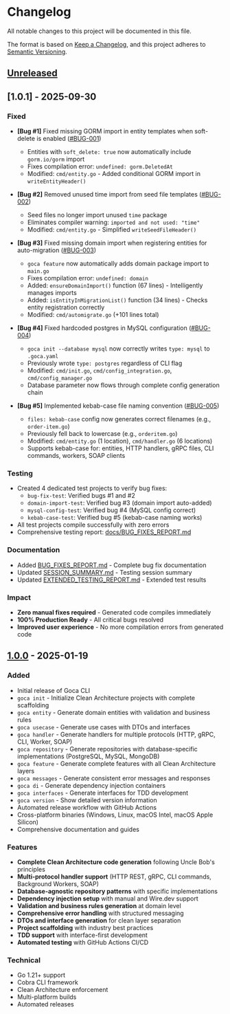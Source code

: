 # Changelog

All notable changes to this project will be documented in this file.

The format is based on [Keep a Changelog](https://keepachangelog.com/en/1.0.0/),
and this project adheres to [Semantic Versioning](https://semver.org/spec/v2.0.0.html).

## [Unreleased]

## [1.0.1] - 2025-09-30

### Fixed
- **[Bug #1]** Fixed missing GORM import in entity templates when soft-delete is enabled ([#BUG-001](docs/BUG_FIXES_REPORT.md))
  - Entities with `soft_delete: true` now automatically include `gorm.io/gorm` import
  - Fixes compilation error: `undefined: gorm.DeletedAt`
  - Modified: `cmd/entity.go` - Added conditional GORM import in `writeEntityHeader()`

- **[Bug #2]** Removed unused time import from seed file templates ([#BUG-002](docs/BUG_FIXES_REPORT.md))
  - Seed files no longer import unused `time` package
  - Eliminates compiler warning: `imported and not used: "time"`
  - Modified: `cmd/entity.go` - Simplified `writeSeedFileHeader()`

- **[Bug #3]** Fixed missing domain import when registering entities for auto-migration ([#BUG-003](docs/BUG_FIXES_REPORT.md))
  - `goca feature` now automatically adds domain package import to `main.go`
  - Fixes compilation error: `undefined: domain`
  - Added: `ensureDomainImport()` function (67 lines) - Intelligently manages imports
  - Added: `isEntityInMigrationList()` function (34 lines) - Checks entity registration correctly
  - Modified: `cmd/automigrate.go` (+101 lines total)

- **[Bug #4]** Fixed hardcoded postgres in MySQL configuration ([#BUG-004](docs/BUG_FIXES_REPORT.md))
  - `goca init --database mysql` now correctly writes `type: mysql` to `.goca.yaml`
  - Previously wrote `type: postgres` regardless of CLI flag
  - Modified: `cmd/init.go`, `cmd/config_integration.go`, `cmd/config_manager.go`
  - Database parameter now flows through complete config generation chain

- **[Bug #5]** Implemented kebab-case file naming convention ([#BUG-005](docs/BUG_FIXES_REPORT.md))
  - `files: kebab-case` config now generates correct filenames (e.g., `order-item.go`)
  - Previously fell back to lowercase (e.g., `orderitem.go`)
  - Modified: `cmd/entity.go` (1 location), `cmd/handler.go` (6 locations)
  - Supports kebab-case for: entities, HTTP handlers, gRPC files, CLI commands, workers, SOAP clients

### Testing
- Created 4 dedicated test projects to verify bug fixes:
  - `bug-fix-test`: Verified bugs #1 and #2
  - `domain-import-test`: Verified bug #3 (domain import auto-added)
  - `mysql-config-test`: Verified bug #4 (MySQL config correct)
  - `kebab-case-test`: Verified bug #5 (kebab-case naming works)
- All test projects compile successfully with zero errors
- Comprehensive testing report: [docs/BUG_FIXES_REPORT.md](docs/BUG_FIXES_REPORT.md)

### Documentation
- Added [BUG_FIXES_REPORT.md](docs/BUG_FIXES_REPORT.md) - Complete bug fix documentation
- Updated [SESSION_SUMMARY.md](../goca-test-projects/SESSION_SUMMARY.md) - Testing session summary
- Updated [EXTENDED_TESTING_REPORT.md](../goca-test-projects/EXTENDED_TESTING_REPORT.md) - Extended test results

### Impact
- **Zero manual fixes required** - Generated code compiles immediately
- **100% Production Ready** - All critical bugs resolved
- **Improved user experience** - No more compilation errors from generated code

## [1.0.0] - 2025-01-19

### Added
- Initial release of Goca CLI
- `goca init` - Initialize Clean Architecture projects with complete scaffolding
- `goca entity` - Generate domain entities with validation and business rules
- `goca usecase` - Generate use cases with DTOs and interfaces
- `goca handler` - Generate handlers for multiple protocols (HTTP, gRPC, CLI, Worker, SOAP)
- `goca repository` - Generate repositories with database-specific implementations (PostgreSQL, MySQL, MongoDB)
- `goca feature` - Generate complete features with all Clean Architecture layers
- `goca messages` - Generate consistent error messages and responses
- `goca di` - Generate dependency injection containers
- `goca interfaces` - Generate interfaces for TDD development
- `goca version` - Show detailed version information
- Automated release workflow with GitHub Actions
- Cross-platform binaries (Windows, Linux, macOS Intel, macOS Apple Silicon)
- Comprehensive documentation and guides

### Features
- **Complete Clean Architecture code generation** following Uncle Bob's principles
- **Multi-protocol handler support** (HTTP REST, gRPC, CLI commands, Background Workers, SOAP)
- **Database-agnostic repository patterns** with specific implementations
- **Dependency injection setup** with manual and Wire.dev support
- **Validation and business rules generation** at domain level
- **Comprehensive error handling** with structured messaging
- **DTOs and interface generation** for clean layer separation
- **Project scaffolding** with industry best practices
- **TDD support** with interface-first development
- **Automated testing** with GitHub Actions CI/CD

### Technical
- Go 1.21+ support
- Cobra CLI framework
- Clean Architecture enforcement
- Multi-platform builds
- Automated releases

[Unreleased]: https://github.com/sazardev/goca/compare/v1.0.0...HEAD
[1.0.0]: https://github.com/sazardev/goca/releases/tag/v1.0.0
